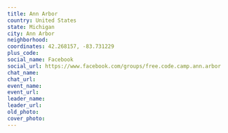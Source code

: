 ```yaml
---
title: Ann Arbor
country: United States
state: Michigan
city: Ann Arbor
neighborhood: 
coordinates: 42.268157, -83.731229
plus_code:
social_name: Facebook
social_url: https://www.facebook.com/groups/free.code.camp.ann.arbor
chat_name:
chat_url:
event_name:
event_url:
leader_name:
leader_url:
old_photo: 
cover_photo:
---
```

